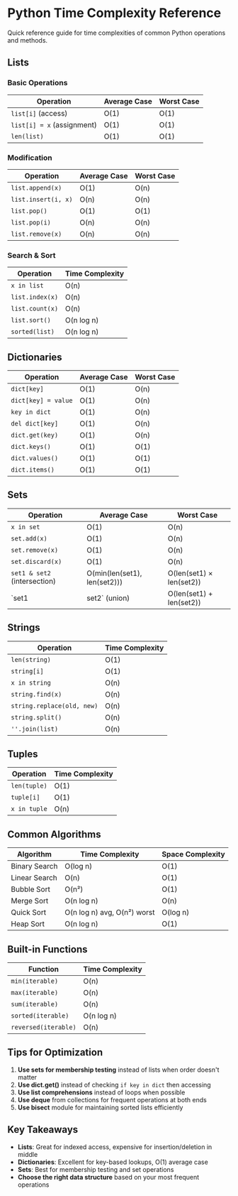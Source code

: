 # Python Time Complexity Reference

Quick reference guide for time complexities of common Python operations and methods.

## Lists

### Basic Operations
| Operation | Average Case | Worst Case |
|-----------|--------------|------------|
| `list[i]` (access) | O(1) | O(1) |
| `list[i] = x` (assignment) | O(1) | O(1) |
| `len(list)` | O(1) | O(1) |

### Modification
| Operation | Average Case | Worst Case |
|-----------|--------------|------------|
| `list.append(x)` | O(1) | O(n) |
| `list.insert(i, x)` | O(n) | O(n) |
| `list.pop()` | O(1) | O(1) |
| `list.pop(i)` | O(n) | O(n) |
| `list.remove(x)` | O(n) | O(n) |

### Search & Sort
| Operation | Time Complexity |
|-----------|-----------------|
| `x in list` | O(n) |
| `list.index(x)` | O(n) |
| `list.count(x)` | O(n) |
| `list.sort()` | O(n log n) |
| `sorted(list)` | O(n log n) |

## Dictionaries

| Operation | Average Case | Worst Case |
|-----------|--------------|------------|
| `dict[key]` | O(1) | O(n) |
| `dict[key] = value` | O(1) | O(n) |
| `key in dict` | O(1) | O(n) |
| `del dict[key]` | O(1) | O(n) |
| `dict.get(key)` | O(1) | O(n) |
| `dict.keys()` | O(1) | O(1) |
| `dict.values()` | O(1) | O(1) |
| `dict.items()` | O(1) | O(1) |

## Sets

| Operation | Average Case | Worst Case |
|-----------|--------------|------------|
| `x in set` | O(1) | O(n) |
| `set.add(x)` | O(1) | O(n) |
| `set.remove(x)` | O(1) | O(n) |
| `set.discard(x)` | O(1) | O(n) |
| `set1 & set2` (intersection) | O(min(len(set1), len(set2))) | O(len(set1) × len(set2)) |
| `set1 | set2` (union) | O(len(set1) + len(set2)) | O(len(set1) × len(set2)) |

## Strings

| Operation | Time Complexity |
|-----------|-----------------|
| `len(string)` | O(1) |
| `string[i]` | O(1) |
| `x in string` | O(n) |
| `string.find(x)` | O(n) |
| `string.replace(old, new)` | O(n) |
| `string.split()` | O(n) |
| `''.join(list)` | O(n) |

## Tuples

| Operation | Time Complexity |
|-----------|-----------------|
| `len(tuple)` | O(1) |
| `tuple[i]` | O(1) |
| `x in tuple` | O(n) |

## Common Algorithms

| Algorithm | Time Complexity | Space Complexity |
|-----------|-----------------|------------------|
| Binary Search | O(log n) | O(1) |
| Linear Search | O(n) | O(1) |
| Bubble Sort | O(n²) | O(1) |
| Merge Sort | O(n log n) | O(n) |
| Quick Sort | O(n log n) avg, O(n²) worst | O(log n) |
| Heap Sort | O(n log n) | O(1) |

## Built-in Functions

| Function | Time Complexity |
|----------|-----------------|
| `min(iterable)` | O(n) |
| `max(iterable)` | O(n) |
| `sum(iterable)` | O(n) |
| `sorted(iterable)` | O(n log n) |
| `reversed(iterable)` | O(n) |

## Tips for Optimization

1. **Use sets for membership testing** instead of lists when order doesn't matter
2. **Use dict.get()** instead of checking `if key in dict` then accessing
3. **Use list comprehensions** instead of loops when possible
4. **Use deque** from collections for frequent operations at both ends
5. **Use bisect** module for maintaining sorted lists efficiently

## Key Takeaways

- **Lists**: Great for indexed access, expensive for insertion/deletion in middle
- **Dictionaries**: Excellent for key-based lookups, O(1) average case
- **Sets**: Best for membership testing and set operations
- **Choose the right data structure** based on your most frequent operations